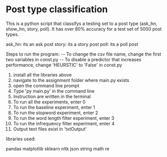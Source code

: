 # Post type classification

This is a python script that classifys a testing set to a post type (ask_hn, show_hn, story, poll). It has over 80% accuracy for a test set of 5000 post types.

ask_hn: its an ask post
story: its a story post
poll: its a poll post

Steps to run the program:
-- To change the csv file name, change the first two variables in const.py
-- To disable a predictor that increases performance, change 'HEURSTIC' to 'False'
in const.py

1. install all the libraries above
2. navigate to the assignment folder where main.py exists
3. open the command line prompt
4. Type 'py main.py' in the command line
5. Instruction are written in the terminal
6. To run all the experiments, enter 0
7. To run the baseline experiment, enter 1
8. To run the stopword experiment, enter 2
9. To run the word length filter experiment, enter 3
10. To run the infrequency filter experiment, enter 4
11. Output text files exist in 'txtOutput'

libraries used:

pandas
matplotlib
sklearn
nltk
json
string
math
re

